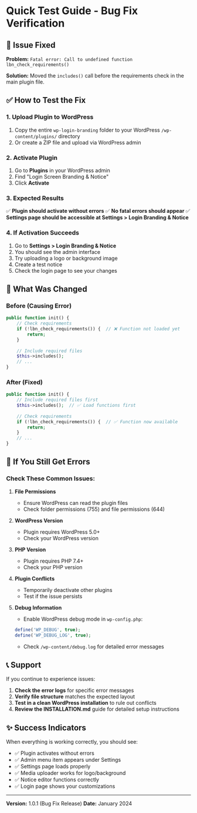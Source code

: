 # Quick Test Guide - Bug Fix Verification

## 🐛 Issue Fixed
**Problem:** `Fatal error: Call to undefined function lbn_check_requirements()`

**Solution:** Moved the `includes()` call before the requirements check in the main plugin file.

## ✅ How to Test the Fix

### 1. Upload Plugin to WordPress
1. Copy the entire `wp-login-branding` folder to your WordPress `/wp-content/plugins/` directory
2. Or create a ZIP file and upload via WordPress admin

### 2. Activate Plugin
1. Go to **Plugins** in your WordPress admin
2. Find "Login Screen Branding & Notice"
3. Click **Activate**

### 3. Expected Results
✅ **Plugin should activate without errors**
✅ **No fatal errors should appear**
✅ **Settings page should be accessible at Settings > Login Branding & Notice**

### 4. If Activation Succeeds
1. Go to **Settings > Login Branding & Notice**
2. You should see the admin interface
3. Try uploading a logo or background image
4. Create a test notice
5. Check the login page to see your changes

## 🔧 What Was Changed

### Before (Causing Error)
```php
public function init() {
    // Check requirements
    if (!lbn_check_requirements()) {  // ❌ Function not loaded yet
        return;
    }
    
    // Include required files
    $this->includes();
    // ...
}
```

### After (Fixed)
```php
public function init() {
    // Include required files first
    $this->includes();  // ✅ Load functions first
    
    // Check requirements
    if (!lbn_check_requirements()) {  // ✅ Function now available
        return;
    }
    // ...
}
```

## 🚨 If You Still Get Errors

### Check These Common Issues:

1. **File Permissions**
   - Ensure WordPress can read the plugin files
   - Check folder permissions (755) and file permissions (644)

2. **WordPress Version**
   - Plugin requires WordPress 5.0+
   - Check your WordPress version

3. **PHP Version**
   - Plugin requires PHP 7.4+
   - Check your PHP version

4. **Plugin Conflicts**
   - Temporarily deactivate other plugins
   - Test if the issue persists

5. **Debug Information**
   - Enable WordPress debug mode in `wp-config.php`:
   ```php
   define('WP_DEBUG', true);
   define('WP_DEBUG_LOG', true);
   ```
   - Check `/wp-content/debug.log` for detailed error messages

## 📞 Support

If you continue to experience issues:

1. **Check the error logs** for specific error messages
2. **Verify file structure** matches the expected layout
3. **Test in a clean WordPress installation** to rule out conflicts
4. **Review the INSTALLATION.md** guide for detailed setup instructions

## ✨ Success Indicators

When everything is working correctly, you should see:

- ✅ Plugin activates without errors
- ✅ Admin menu item appears under Settings
- ✅ Settings page loads properly
- ✅ Media uploader works for logo/background
- ✅ Notice editor functions correctly
- ✅ Login page shows your customizations

---

**Version:** 1.0.1 (Bug Fix Release)
**Date:** January 2024